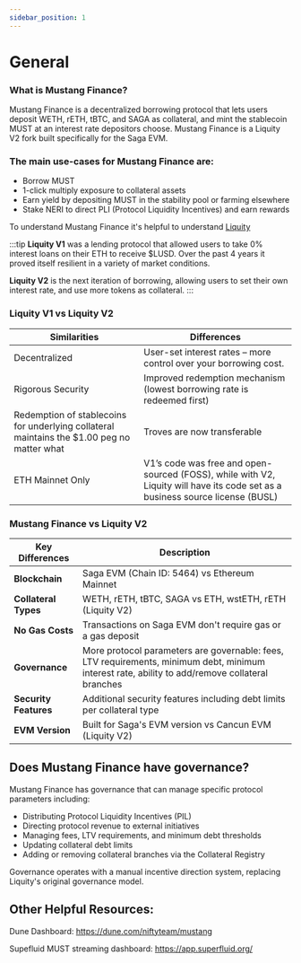 ```yaml
---
sidebar_position: 1
---
```



# General

### What is Mustang Finance?
Mustang Finance is a decentralized borrowing protocol that lets users deposit WETH, rETH, tBTC, and SAGA as collateral, and mint the stablecoin MUST at an interest rate depositors choose. Mustang Finance is a Liquity V2 fork built specifically for the Saga EVM.

### The main use-cases for Mustang Finance are:

- Borrow MUST
- 1-click multiply exposure to collateral assets
- Earn yield by depositing MUST in the stability pool or farming elsewhere
- Stake NERI to direct PLI (Protocol Liquidity Incentives) and earn rewards

To understand Mustang Finance it's helpful to understand [Liquity](https://www.liquity.org) 


:::tip
**Liquity V1** was a lending protocol that allowed users to take 0% interest loans on their ETH to receive $LUSD. Over the past 4 years it proved itself resilient in a variety of market conditions.

**Liquity V2** is the next iteration of borrowing, allowing users to set their own interest rate, and use more tokens as collateral.
:::


### Liquity V1 vs Liquity V2
| Similarities | Differences  |
|--|--|
|Decentralized  |  User-set interest rates – more control over your borrowing cost. |
|Rigorous Security|Improved redemption mechanism (lowest borrowing rate is redeemed first)|
|Redemption of stablecoins for underlying collateral maintains the $1.00 peg no matter what| Troves are now transferable|
|ETH Mainnet Only|V1’s code was free and open-sourced (FOSS), while with V2, Liquity will have its code set as a business source license (BUSL)|

### Mustang Finance vs Liquity V2
| Key Differences | Description  |
|--|--|
| **Blockchain** | Saga EVM (Chain ID: 5464) vs Ethereum Mainnet |
| **Collateral Types** | WETH, rETH, tBTC, SAGA vs ETH, wstETH, rETH (Liquity V2) |
| **No Gas Costs** | Transactions on Saga EVM don't require gas or a gas deposit |
| **Governance** | More protocol parameters are governable: fees, LTV requirements, minimum debt, minimum interest rate, ability to add/remove collateral branches |
| **Security Features** | Additional security features including debt limits per collateral type |
| **EVM Version** | Built for Saga's EVM version vs Cancun EVM (Liquity V2) |

## Does Mustang Finance have governance?
Mustang Finance has governance that can manage specific protocol parameters including:
- Distributing Protocol Liquidity Incentives (PIL)
- Directing protocol revenue to external initiatives
- Managing fees, LTV requirements, and minimum debt thresholds
- Updating collateral debt limits
- Adding or removing collateral branches via the Collateral Registry

Governance operates with a manual incentive direction system, replacing Liquity's original governance model.


## Other Helpful Resources:

Dune Dashboard: https://dune.com/niftyteam/mustang

Supefluid MUST streaming dashboard: https://app.superfluid.org/


